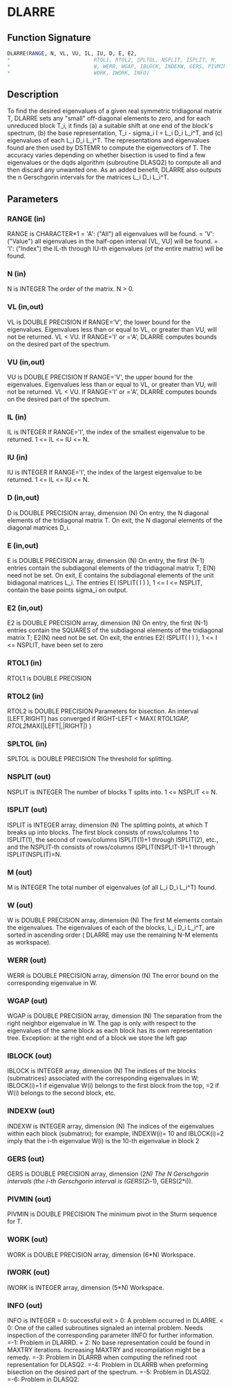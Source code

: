 # DLARRE

## Function Signature

```fortran
DLARRE(RANGE, N, VL, VU, IL, IU, D, E, E2,
*                           RTOL1, RTOL2, SPLTOL, NSPLIT, ISPLIT, M,
*                           W, WERR, WGAP, IBLOCK, INDEXW, GERS, PIVMIN,
*                           WORK, IWORK, INFO)
```

## Description


 To find the desired eigenvalues of a given real symmetric
 tridiagonal matrix T, DLARRE sets any "small" off-diagonal
 elements to zero, and for each unreduced block T_i, it finds
 (a) a suitable shift at one end of the block's spectrum,
 (b) the base representation, T_i - sigma_i I = L_i D_i L_i^T, and
 (c) eigenvalues of each L_i D_i L_i^T.
 The representations and eigenvalues found are then used by
 DSTEMR to compute the eigenvectors of T.
 The accuracy varies depending on whether bisection is used to
 find a few eigenvalues or the dqds algorithm (subroutine DLASQ2) to
 compute all and then discard any unwanted one.
 As an added benefit, DLARRE also outputs the n
 Gerschgorin intervals for the matrices L_i D_i L_i^T.

## Parameters

### RANGE (in)

RANGE is CHARACTER*1 = 'A': ("All") all eigenvalues will be found. = 'V': ("Value") all eigenvalues in the half-open interval (VL, VU] will be found. = 'I': ("Index") the IL-th through IU-th eigenvalues (of the entire matrix) will be found.

### N (in)

N is INTEGER The order of the matrix. N > 0.

### VL (in,out)

VL is DOUBLE PRECISION If RANGE='V', the lower bound for the eigenvalues. Eigenvalues less than or equal to VL, or greater than VU, will not be returned. VL < VU. If RANGE='I' or ='A', DLARRE computes bounds on the desired part of the spectrum.

### VU (in,out)

VU is DOUBLE PRECISION If RANGE='V', the upper bound for the eigenvalues. Eigenvalues less than or equal to VL, or greater than VU, will not be returned. VL < VU. If RANGE='I' or ='A', DLARRE computes bounds on the desired part of the spectrum.

### IL (in)

IL is INTEGER If RANGE='I', the index of the smallest eigenvalue to be returned. 1 <= IL <= IU <= N.

### IU (in)

IU is INTEGER If RANGE='I', the index of the largest eigenvalue to be returned. 1 <= IL <= IU <= N.

### D (in,out)

D is DOUBLE PRECISION array, dimension (N) On entry, the N diagonal elements of the tridiagonal matrix T. On exit, the N diagonal elements of the diagonal matrices D_i.

### E (in,out)

E is DOUBLE PRECISION array, dimension (N) On entry, the first (N-1) entries contain the subdiagonal elements of the tridiagonal matrix T; E(N) need not be set. On exit, E contains the subdiagonal elements of the unit bidiagonal matrices L_i. The entries E( ISPLIT( I ) ), 1 <= I <= NSPLIT, contain the base points sigma_i on output.

### E2 (in,out)

E2 is DOUBLE PRECISION array, dimension (N) On entry, the first (N-1) entries contain the SQUARES of the subdiagonal elements of the tridiagonal matrix T; E2(N) need not be set. On exit, the entries E2( ISPLIT( I ) ), 1 <= I <= NSPLIT, have been set to zero

### RTOL1 (in)

RTOL1 is DOUBLE PRECISION

### RTOL2 (in)

RTOL2 is DOUBLE PRECISION Parameters for bisection. An interval [LEFT,RIGHT] has converged if RIGHT-LEFT < MAX( RTOL1*GAP, RTOL2*MAX(|LEFT|,|RIGHT|) )

### SPLTOL (in)

SPLTOL is DOUBLE PRECISION The threshold for splitting.

### NSPLIT (out)

NSPLIT is INTEGER The number of blocks T splits into. 1 <= NSPLIT <= N.

### ISPLIT (out)

ISPLIT is INTEGER array, dimension (N) The splitting points, at which T breaks up into blocks. The first block consists of rows/columns 1 to ISPLIT(1), the second of rows/columns ISPLIT(1)+1 through ISPLIT(2), etc., and the NSPLIT-th consists of rows/columns ISPLIT(NSPLIT-1)+1 through ISPLIT(NSPLIT)=N.

### M (out)

M is INTEGER The total number of eigenvalues (of all L_i D_i L_i^T) found.

### W (out)

W is DOUBLE PRECISION array, dimension (N) The first M elements contain the eigenvalues. The eigenvalues of each of the blocks, L_i D_i L_i^T, are sorted in ascending order ( DLARRE may use the remaining N-M elements as workspace).

### WERR (out)

WERR is DOUBLE PRECISION array, dimension (N) The error bound on the corresponding eigenvalue in W.

### WGAP (out)

WGAP is DOUBLE PRECISION array, dimension (N) The separation from the right neighbor eigenvalue in W. The gap is only with respect to the eigenvalues of the same block as each block has its own representation tree. Exception: at the right end of a block we store the left gap

### IBLOCK (out)

IBLOCK is INTEGER array, dimension (N) The indices of the blocks (submatrices) associated with the corresponding eigenvalues in W; IBLOCK(i)=1 if eigenvalue W(i) belongs to the first block from the top, =2 if W(i) belongs to the second block, etc.

### INDEXW (out)

INDEXW is INTEGER array, dimension (N) The indices of the eigenvalues within each block (submatrix); for example, INDEXW(i)= 10 and IBLOCK(i)=2 imply that the i-th eigenvalue W(i) is the 10-th eigenvalue in block 2

### GERS (out)

GERS is DOUBLE PRECISION array, dimension (2*N) The N Gerschgorin intervals (the i-th Gerschgorin interval is (GERS(2*i-1), GERS(2*i)).

### PIVMIN (out)

PIVMIN is DOUBLE PRECISION The minimum pivot in the Sturm sequence for T.

### WORK (out)

WORK is DOUBLE PRECISION array, dimension (6*N) Workspace.

### IWORK (out)

IWORK is INTEGER array, dimension (5*N) Workspace.

### INFO (out)

INFO is INTEGER = 0: successful exit > 0: A problem occurred in DLARRE. < 0: One of the called subroutines signaled an internal problem. Needs inspection of the corresponding parameter IINFO for further information. =-1: Problem in DLARRD. = 2: No base representation could be found in MAXTRY iterations. Increasing MAXTRY and recompilation might be a remedy. =-3: Problem in DLARRB when computing the refined root representation for DLASQ2. =-4: Problem in DLARRB when preforming bisection on the desired part of the spectrum. =-5: Problem in DLASQ2. =-6: Problem in DLASQ2.

